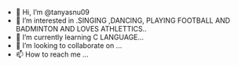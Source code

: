 - 👋 Hi, I’m @tanyasnu09
- 👀 I’m interested in .SINGING ,DANCING, PLAYING FOOTBALL AND BADMINTON AND LOVES ATHLETTICS..
- 🌱 I’m currently learning C LANGUAGE...
- 💞️ I’m looking to collaborate on ...
- 📫 How to reach me ...

<!---
tanyasnu09/tanyasnu09 is a ✨ special ✨ repository because its `README.md` (this file) appears on your GitHub profile.
You can click the Preview link to take a look at your changes.
--->
